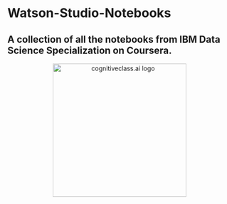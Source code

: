 # Watson-Studio-Notebooks
## A collection of all the notebooks from IBM Data Science Specialization on Coursera.
<center>
    <img src="https://cf-courses-data.s3.us.cloud-object-storage.appdomain.cloud/IBMDeveloperSkillsNetwork-ML0101EN-SkillsNetwork/labs/Module%204/images/IDSNlogo.png" width="300" alt="cognitiveclass.ai logo"  />
</center>
